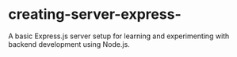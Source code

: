 # creating-server-express-
A basic Express.js server setup for learning and experimenting with backend development using Node.js.
